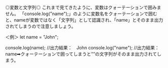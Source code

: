 ◎変数と文字列◎
これまで見てきたように、変数はクォーテーションで囲みません。
「console.log("name");」のように変数名をクォーテーションで囲むと、nameが変数ではなく「文字列」として認識され、「name」とそのまま出力されてしまうので注意しましょう。

＜例＞
let name = "John";

console.log(name);
   //出力結果：　John
console.log("name");
   //出力結果：　name➡クォーテーションで囲ってしまうと””の文字列がそのまま出力されてしまう。
   
   
